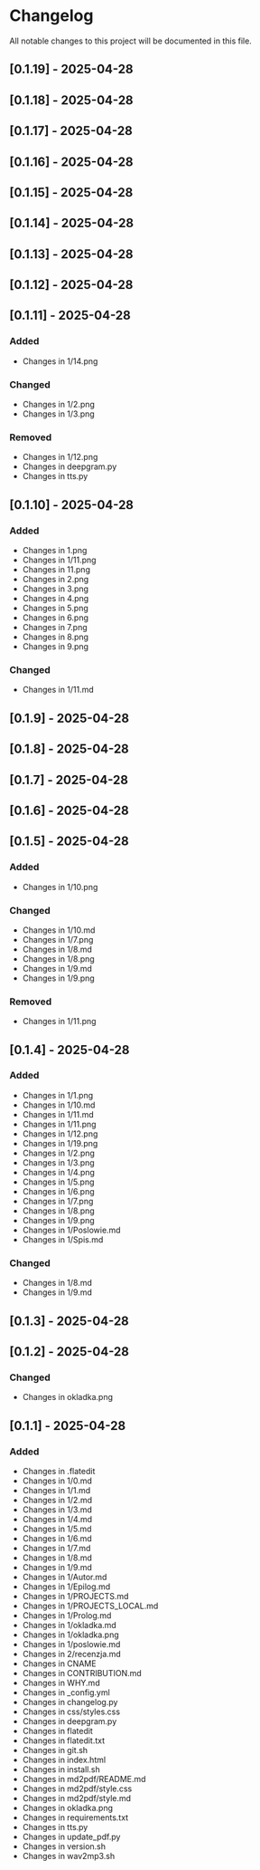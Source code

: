 # Changelog

All notable changes to this project will be documented in this file.

## [0.1.19] - 2025-04-28

## [0.1.18] - 2025-04-28

## [0.1.17] - 2025-04-28

## [0.1.16] - 2025-04-28

## [0.1.15] - 2025-04-28

## [0.1.14] - 2025-04-28

## [0.1.13] - 2025-04-28

## [0.1.12] - 2025-04-28

## [0.1.11] - 2025-04-28

### Added
- Changes in 1/14.png

### Changed
- Changes in 1/2.png
- Changes in 1/3.png

### Removed
- Changes in 1/12.png
- Changes in deepgram.py
- Changes in tts.py

## [0.1.10] - 2025-04-28

### Added
- Changes in 1.png
- Changes in 1/11.png
- Changes in 11.png
- Changes in 2.png
- Changes in 3.png
- Changes in 4.png
- Changes in 5.png
- Changes in 6.png
- Changes in 7.png
- Changes in 8.png
- Changes in 9.png

### Changed
- Changes in 1/11.md

## [0.1.9] - 2025-04-28

## [0.1.8] - 2025-04-28

## [0.1.7] - 2025-04-28

## [0.1.6] - 2025-04-28

## [0.1.5] - 2025-04-28

### Added
- Changes in 1/10.png

### Changed
- Changes in 1/10.md
- Changes in 1/7.png
- Changes in 1/8.md
- Changes in 1/8.png
- Changes in 1/9.md
- Changes in 1/9.png

### Removed
- Changes in 1/11.png

## [0.1.4] - 2025-04-28

### Added
- Changes in 1/1.png
- Changes in 1/10.md
- Changes in 1/11.md
- Changes in 1/11.png
- Changes in 1/12.png
- Changes in 1/19.png
- Changes in 1/2.png
- Changes in 1/3.png
- Changes in 1/4.png
- Changes in 1/5.png
- Changes in 1/6.png
- Changes in 1/7.png
- Changes in 1/8.png
- Changes in 1/9.png
- Changes in 1/Poslowie.md
- Changes in 1/Spis.md

### Changed
- Changes in 1/8.md
- Changes in 1/9.md

## [0.1.3] - 2025-04-28

## [0.1.2] - 2025-04-28

### Changed
- Changes in okladka.png

## [0.1.1] - 2025-04-28

### Added
- Changes in .flatedit
- Changes in 1/0.md
- Changes in 1/1.md
- Changes in 1/2.md
- Changes in 1/3.md
- Changes in 1/4.md
- Changes in 1/5.md
- Changes in 1/6.md
- Changes in 1/7.md
- Changes in 1/8.md
- Changes in 1/9.md
- Changes in 1/Autor.md
- Changes in 1/Epilog.md
- Changes in 1/PROJECTS.md
- Changes in 1/PROJECTS_LOCAL.md
- Changes in 1/Prolog.md
- Changes in 1/okladka.md
- Changes in 1/okladka.png
- Changes in 1/poslowie.md
- Changes in 2/recenzja.md
- Changes in CNAME
- Changes in CONTRIBUTION.md
- Changes in WHY.md
- Changes in _config.yml
- Changes in changelog.py
- Changes in css/styles.css
- Changes in deepgram.py
- Changes in flatedit
- Changes in flatedit.txt
- Changes in git.sh
- Changes in index.html
- Changes in install.sh
- Changes in md2pdf/README.md
- Changes in md2pdf/style.css
- Changes in md2pdf/style.md
- Changes in okladka.png
- Changes in requirements.txt
- Changes in tts.py
- Changes in update_pdf.py
- Changes in version.sh
- Changes in wav2mp3.sh

